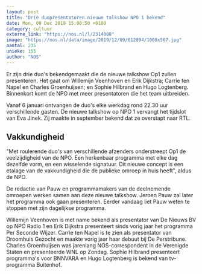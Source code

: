 ```yaml
---
layout: post
title: "Drie duopresentatoren nieuwe talkshow NPO 1 bekend"
date: Mon, 09 Dec 2019 15:00:50 +0100
category: cultuur
externe_link: "https://nos.nl/l/2314008"
image: "https://nos.nl/data/image/2019/12/09/612894/1008x567.jpg"
aantal: 235
unieke: 155
author: "NOS"
---
```


<p>Er zijn drie duo's bekendgemaakt die de nieuwe talkshow Op1 zullen presenteren. Het gaat om Willemijn Veenhoven en Erik Dijkstra; Carrie ten Napel en Charles Groenhuijsen; en Sophie Hilbrand en Hugo Logtenberg. Binnenkort komt de NPO met meer presentatoren die het team uitbreiden.</p>
<p>Vanaf 6 januari ontvangen de duo's elke werkdag rond 22.30 uur verschillende gasten. De nieuwe talkshow op NPO 1 vervangt het tijdslot van Eva Jinek. Zij maakte in september bekend dat ze overstapt naar RTL.</p>
<h2>Vakkundigheid</h2>
<p>"Met roulerende duo's van verschillende afzenders onderstreept Op1 de veelzijdigheid van de NPO. Een herkenbaar programma met elke dag dezelfde vorm, en een wisselende signatuur. Dit nieuwe concept is een etalage van de vakkundigheid die de publieke omroep in huis heeft", aldus de NPO.</p>
<p>De redactie van Pauw en programmamakers van de deelnemende omroepen werken samen aan deze nieuwe talkshow. Jeroen Pauw zal later het programma ook gaan presenteren. Eerder vandaag liet Pauw weten te stoppen met zijn dagelijkse programma.</p>
<p>Willemijn Veenhoven is met name bekend als presentator van De Nieuws BV op NPO Radio 1 en Erik Dijkstra presenteert sinds vorig jaar het programma Per Seconde Wijzer. Carrie ten Napel is te zien als presentator van Droomhuis Gezocht en maakte vorig jaar haar debuut bij De Perstribune. Charles Groenhuijsen was jarenlang NOS-correspondent in de Verenigde Staten en presenteerde WNL op Zondag. Sophie Hilbrand presenteert programma's voor BNNVARA en Hugo Logtenberg is bekend van tv-programma Buitenhof.</p>
